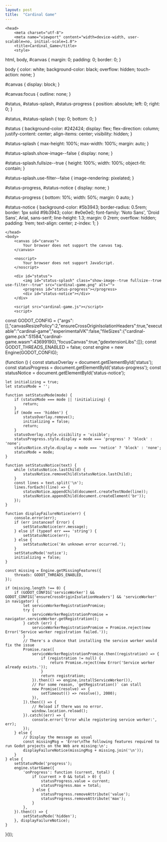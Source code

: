 ```yaml
---
layout: post
title:  "Cardinal Game"
---
```

	<head>
		<meta charset="utf-8">
		<meta name="viewport" content="width=device-width, user-scalable=no, initial-scale=1.0">
		<title>Cardinal_Game</title>
		<style>
html, body, #canvas {
	margin: 0;
	padding: 0;
	border: 0;
}

body {
	color: white;
	background-color: black;
	overflow: hidden;
	touch-action: none;
}

#canvas {
	display: block;
}

#canvas:focus {
	outline: none;
}

#status, #status-splash, #status-progress {
	position: absolute;
	left: 0;
	right: 0;
}

#status, #status-splash {
	top: 0;
	bottom: 0;
}

#status {
	background-color: #242424;
	display: flex;
	flex-direction: column;
	justify-content: center;
	align-items: center;
	visibility: hidden;
}

#status-splash {
	max-height: 100%;
	max-width: 100%;
	margin: auto;
}

#status-splash.show-image--false {
	display: none;
}

#status-splash.fullsize--true {
	height: 100%;
	width: 100%;
	object-fit: contain;
}

#status-splash.use-filter--false {
	image-rendering: pixelated;
}

#status-progress, #status-notice {
	display: none;
}

#status-progress {
	bottom: 10%;
	width: 50%;
	margin: 0 auto;
}

#status-notice {
	background-color: #5b3943;
	border-radius: 0.5rem;
	border: 1px solid #9b3943;
	color: #e0e0e0;
	font-family: 'Noto Sans', 'Droid Sans', Arial, sans-serif;
	line-height: 1.3;
	margin: 0 2rem;
	overflow: hidden;
	padding: 1rem;
	text-align: center;
	z-index: 1;
}
		</style>
		<link id="-gd-engine-icon" rel="icon" type="image/png" href="cardinal-game.icon.png" />
<link rel="apple-touch-icon" href="cardinal-game.apple-touch-icon.png"/>

	</head>
	<body>
		<canvas id="canvas">
			Your browser does not support the canvas tag.
		</canvas>

		<noscript>
			Your browser does not support JavaScript.
		</noscript>

		<div id="status">
			<img id="status-splash" class="show-image--true fullsize--true use-filter--true" src="cardinal-game.png" alt="">
			<progress id="status-progress"></progress>
			<div id="status-notice"></div>
		</div>

		<script src="cardinal-game.js"></script>
		<script>
const GODOT_CONFIG = {"args":[],"canvasResizePolicy":2,"ensureCrossOriginIsolationHeaders":true,"executable":"cardinal-game","experimentalVK":false,"fileSizes":{"cardinal-game.pck":51584,"cardinal-game.wasm":43699190},"focusCanvas":true,"gdextensionLibs":[]};
const GODOT_THREADS_ENABLED = false;
const engine = new Engine(GODOT_CONFIG);

(function () {
	const statusOverlay = document.getElementById('status');
	const statusProgress = document.getElementById('status-progress');
	const statusNotice = document.getElementById('status-notice');

	let initializing = true;
	let statusMode = '';

	function setStatusMode(mode) {
		if (statusMode === mode || !initializing) {
			return;
		}
		if (mode === 'hidden') {
			statusOverlay.remove();
			initializing = false;
			return;
		}
		statusOverlay.style.visibility = 'visible';
		statusProgress.style.display = mode === 'progress' ? 'block' : 'none';
		statusNotice.style.display = mode === 'notice' ? 'block' : 'none';
		statusMode = mode;
	}

	function setStatusNotice(text) {
		while (statusNotice.lastChild) {
			statusNotice.removeChild(statusNotice.lastChild);
		}
		const lines = text.split('\n');
		lines.forEach((line) => {
			statusNotice.appendChild(document.createTextNode(line));
			statusNotice.appendChild(document.createElement('br'));
		});
	}

	function displayFailureNotice(err) {
		console.error(err);
		if (err instanceof Error) {
			setStatusNotice(err.message);
		} else if (typeof err === 'string') {
			setStatusNotice(err);
		} else {
			setStatusNotice('An unknown error occurred.');
		}
		setStatusMode('notice');
		initializing = false;
	}

	const missing = Engine.getMissingFeatures({
		threads: GODOT_THREADS_ENABLED,
	});

	if (missing.length !== 0) {
		if (GODOT_CONFIG['serviceWorker'] && GODOT_CONFIG['ensureCrossOriginIsolationHeaders'] && 'serviceWorker' in navigator) {
			let serviceWorkerRegistrationPromise;
			try {
				serviceWorkerRegistrationPromise = navigator.serviceWorker.getRegistration();
			} catch (err) {
				serviceWorkerRegistrationPromise = Promise.reject(new Error('Service worker registration failed.'));
			}
			// There's a chance that installing the service worker would fix the issue
			Promise.race([
				serviceWorkerRegistrationPromise.then((registration) => {
					if (registration != null) {
						return Promise.reject(new Error('Service worker already exists.'));
					}
					return registration;
				}).then(() => engine.installServiceWorker()),
				// For some reason, `getRegistration()` can stall
				new Promise((resolve) => {
					setTimeout(() => resolve(), 2000);
				}),
			]).then(() => {
				// Reload if there was no error.
				window.location.reload();
			}).catch((err) => {
				console.error('Error while registering service worker:', err);
			});
		} else {
			// Display the message as usual
			const missingMsg = 'Error\nThe following features required to run Godot projects on the Web are missing:\n';
			displayFailureNotice(missingMsg + missing.join('\n'));
		}
	} else {
		setStatusMode('progress');
		engine.startGame({
			'onProgress': function (current, total) {
				if (current > 0 && total > 0) {
					statusProgress.value = current;
					statusProgress.max = total;
				} else {
					statusProgress.removeAttribute('value');
					statusProgress.removeAttribute('max');
				}
			},
		}).then(() => {
			setStatusMode('hidden');
		}, displayFailureNotice);
	}
}());
		</script>
	</body>

